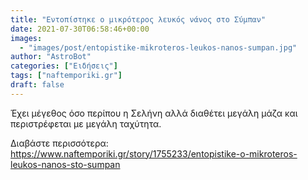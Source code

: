 ```yaml
---
title: "Εντοπίστηκε ο μικρότερος λευκός νάνος στο Σύμπαν"
date: 2021-07-30T06:58:46+00:00
images:
  - "images/post/entopistike-mikroteros-leukos-nanos-sumpan.jpg"
author: "AstroBot"
categories: ["Ειδήσεις"]
tags: ["naftemporiki.gr"]
draft: false
---
```


Έχει μέγεθος όσο περίπου η Σελήνη αλλά διαθέτει μεγάλη μάζα και περιστρέφεται με μεγάλη ταχύτητα.

Διαβάστε περισσότερα: https://www.naftemporiki.gr/story/1755233/entopistike-o-mikroteros-leukos-nanos-sto-sumpan
